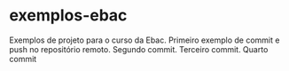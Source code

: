 # exemplos-ebac

Exemplos de projeto para o curso da Ebac.
Primeiro exemplo de commit e push no repositório remoto.
Segundo commit.
Terceiro commit.
Quarto commit
